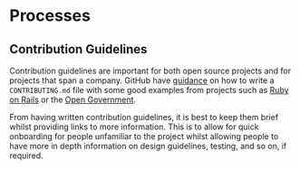 # Processes

## Contribution Guidelines

Contribution guidelines are important for both open source projects and for projects that span a company. GitHub have [guidance](https://docs.github.com/en/communities/setting-up-your-project-for-healthy-contributions/setting-guidelines-for-repository-contributors) on how to write a `CONTRIBUTING.md` file with some good examples from projects such as [Ruby on Rails](https://github.com/rails/rails/blob/main/CONTRIBUTING.md) or the [Open Government](https://github.com/opengovernment/opengovernment/blob/master/CONTRIBUTING.md).

From having written contribution guidelines, it is best to keep them brief whilst providing links to more information. This is to allow for quick onboarding for people unfamiliar to the project whilst allowing people to have more in depth information on design guidelines, testing, and so on, if required.

